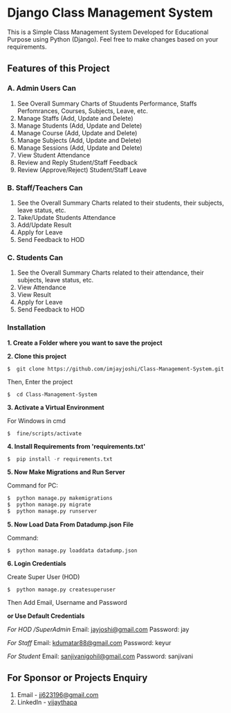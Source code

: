 # Django Class Management System
This is a Simple Class Management System Developed for Educational Purpose using Python (Django).
Feel free to make changes based on your requirements.


## Features of this Project

### A. Admin Users Can
1. See Overall Summary Charts of Stuudents Performance, Staffs Perfomrances, Courses, Subjects, Leave, etc.
2. Manage Staffs (Add, Update and Delete)
3. Manage Students (Add, Update and Delete)
4. Manage Course (Add, Update and Delete)
5. Manage Subjects (Add, Update and Delete)
6. Manage Sessions (Add, Update and Delete)
7. View Student Attendance
8. Review and Reply Student/Staff Feedback
9. Review (Approve/Reject) Student/Staff Leave

### B. Staff/Teachers Can
1. See the Overall Summary Charts related to their students, their subjects, leave status, etc.
2. Take/Update Students Attendance
3. Add/Update Result
4. Apply for Leave
5. Send Feedback to HOD

### C. Students Can
1. See the Overall Summary Charts related to their attendance, their subjects, leave status, etc.
2. View Attendance
3. View Result
4. Apply for Leave
5. Send Feedback to HOD

### Installation
**1. Create a Folder where you want to save the project**

**2. Clone this project**
```
$  git clone https://github.com/imjayjoshi/Class-Management-System.git
```

Then, Enter the project
```
$  cd Class-Management-System
```

**3. Activate a Virtual Environment**

For Windows in cmd
```
$  fine/scripts/activate
```

**4. Install Requirements from 'requirements.txt'**
```python
$  pip install -r requirements.txt
```

**5. Now Make Migrations and Run Server**

Command for PC:
```python
$  python manage.py makemigrations
$  python manage.py migrate
$  python manage.py runserver
```

**5. Now Load Data From Datadump.json File**

Command:
```
$  python manage.py loaddata datadump.json
```

**6. Login Credentials**

Create Super User (HOD)
```
$  python manage.py createsuperuser
```
Then Add Email, Username and Password

**or Use Default Credentials**

*For HOD /SuperAdmin*
Email: jayjoshi@gmail.com
Password: jay

*For Staff*
Email: kdumatar88@gmail.com
Password: keyur

*For Student*
Email: sanjivanigohil@gmail.com
Password: sanjivani


## For Sponsor or Projects Enquiry
1. Email - jj623196@gmail.com
2. LinkedIn - [vijaythapa](www.linkedin.com/in/jay-joshi2708 "Vijay Thapa on LinkedIn")